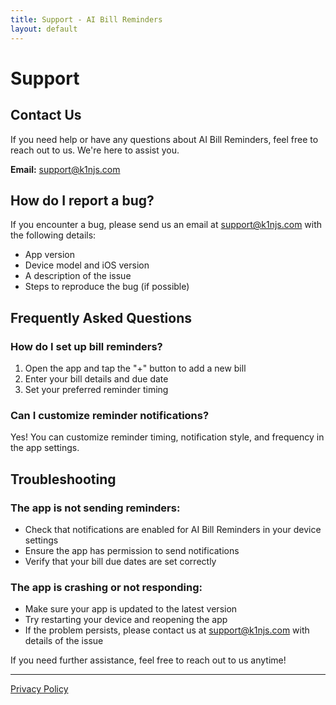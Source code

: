 ```yaml
---
title: Support - AI Bill Reminders
layout: default
---
```


# Support

## Contact Us
If you need help or have any questions about AI Bill Reminders, feel free to reach out to us. We're here to assist you.

**Email:** [support@k1njs.com](mailto:support@k1njs.com)

## How do I report a bug?
If you encounter a bug, please send us an email at [support@k1njs.com](mailto:support@k1njs.com) with the following details:

- App version
- Device model and iOS version
- A description of the issue
- Steps to reproduce the bug (if possible)

## Frequently Asked Questions

### How do I set up bill reminders?
1. Open the app and tap the "+" button to add a new bill
2. Enter your bill details and due date
3. Set your preferred reminder timing

### Can I customize reminder notifications?
Yes! You can customize reminder timing, notification style, and frequency in the app settings.

## Troubleshooting

### The app is not sending reminders:
- Check that notifications are enabled for AI Bill Reminders in your device settings
- Ensure the app has permission to send notifications
- Verify that your bill due dates are set correctly

### The app is crashing or not responding:
- Make sure your app is updated to the latest version
- Try restarting your device and reopening the app
- If the problem persists, please contact us at [support@k1njs.com](mailto:support@k1njs.com) with details of the issue

If you need further assistance, feel free to reach out to us anytime!

---

[Privacy Policy](./policy.md) 